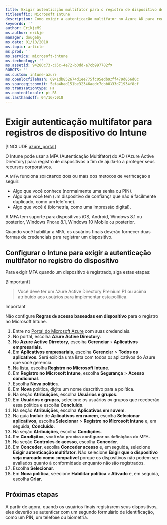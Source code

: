 ```yaml
---
title: Exigir autenticação multifator para o registro de dispositivo do Intune
titlesuffix: Microsoft Intune
description: Como exigir a autenticação multifator no Azure AD para registro de dispositivos do Intune.
keywords: ''
author: ErikjeMS
ms.author: erikje
manager: dougeby
ms.date: 01/10/2018
ms.topic: article
ms.prod: ''
ms.service: microsoft-intune
ms.technology: ''
ms.assetid: 94280c73-c05c-4e72-b0dd-a7cb997782f9
ROBOTS: ''
ms.custom: intune-azure
ms.openlocfilehash: 0941db852674d1ee775fc05edb92ff479d856d0c
ms.sourcegitcommit: 5eba4bad151be32346aedc7cbb0333d71934f8cf
ms.translationtype: HT
ms.contentlocale: pt-BR
ms.lasthandoff: 04/16/2018
---
```

# <a name="require-multi-factor-authentication-for-intune-device-enrollments"></a>Exigir autenticação multifator para registros de dispositivo do Intune

[!INCLUDE [azure_portal](./includes/azure_portal.md)]

O Intune pode usar a MFA (Autenticação Multifator) do AD (Azure Active Directory) para registro de dispositivos a fim de ajudá-lo a proteger seus recursos corporativos.

A MFA funciona solicitando dois ou mais dos métodos de verificação a seguir:

- Algo que você conhece (normalmente uma senha ou PIN).
- Algo que você tem (um dispositivo de confiança que não é facilmente duplicado, como um telefone).
- Algo que você é (biometria, como uma impressão digital).

A MFA tem suporte para dispositivos iOS, Android, Windows 8.1 ou posterior, Windows Phone 8.1, Windows 10 Mobile ou posterior.

Quando você habilitar a MFA, os usuários finais deverão fornecer duas formas de credenciais para registrar um dispositivo.

## <a name="configure-intune-to-require-multi-factor-authentication-at-device-enrollment"></a>Configurar o Intune para exigir a autenticação multifator no registro do dispositivo

Para exigir MFA quando um dispositivo é registrado, siga estas etapas:

[!Important]
>Você deve ter um Azure Active Directory Premium P1 ou acima atribuído aos usuários para implementar esta política.

>[!Important]
>Não configure **Regras de acesso baseadas em dispositivo** para o registro no Microsoft Intune.

1. Entre no [Portal do Microsoft Azure](https://portal.azure.com) com suas credenciais.
2. No portal, escolha **Azure Active Directory**.
2. No **Azure Active Directory**, escolha **Gerenciar** > **Aplicativos empresariais**.
3. Em **Aplicativos empresariais**, escolha **Gerenciar** > **Todos os aplicativos**. Será exibida uma lista com todos os aplicativos do Azure que você gerencia.
3. Na lista, escolha **Registro no Microsoft Intune**.
4. Em **Registro no Microsoft Intune**, escolha **Segurança** > **Acesso condicional**.
5. Escolha **Nova política**.
6. Em **Nova** política, digite um nome descritivo para a política.
7. Na seção **Atribuições**, escolha **Usuários e grupos**.
8. Em **Usuários e grupos**, selecione os usuários ou grupos que receberão essa política e escolha **Concluído**.
9. Na seção **Atribuições**, escolha **Aplicativos em nuvem**.
10. Na guia **Incluir** de **Aplicativos em nuvem**, escolha **Selecionar aplicativos**, escolha **Selecionar** > **Registro no Microsoft Intune** e, em seguida, **Concluído**.
11. Na seção **Atribuições**, escolha **Condições**.
12. Em **Condições**, você não precisa configurar as definições de MFA.
13. Na seção **Controles de acesso**, escolha **Conceder**.
14. Em **Conceder**, escolha **Conceder acesso** e, em seguida, selecione **Exigir autenticação multifator**.
    Não selecione **Exigir que o dispositivo seja marcado como compatível** porque os dispositivos não podem ser avaliados quanto à conformidade enquanto não são registrados.
15. Escolha **Selecionar**.
16. Em **Nova política**, selecione **Habilitar política** > **Ativado** e, em seguida, escolha **Criar**.



## <a name="next-steps"></a>Próximas etapas

A partir de agora, quando os usuários finais registrarem seus dispositivos, eles deverão se autenticar com um segundo formulário de identificação, como um PIN, um telefone ou biometria.
